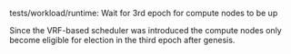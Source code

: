 tests/workload/runtime: Wait for 3rd epoch for compute nodes to be up

Since the VRF-based scheduler was introduced the compute nodes only become
eligible for election in the third epoch after genesis.
